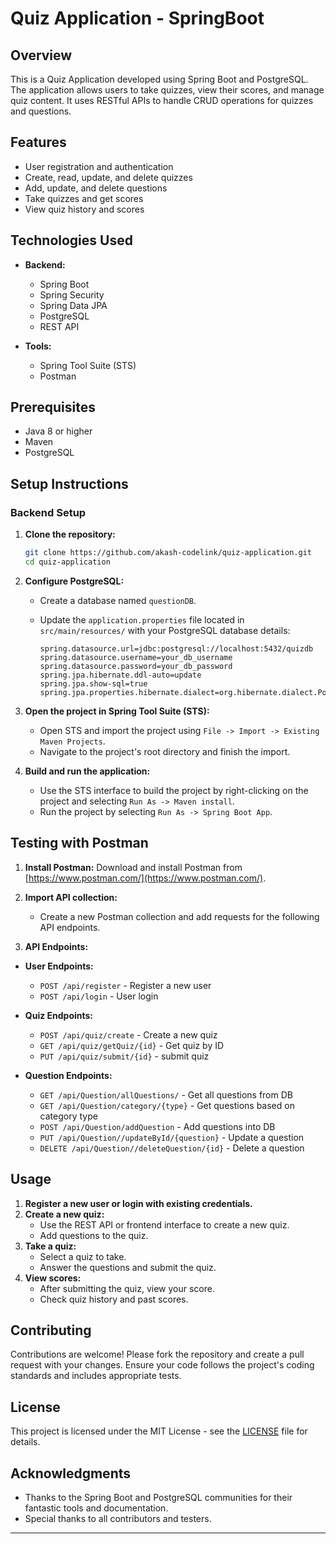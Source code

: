# Quiz Application - SpringBoot 

## Overview

This is a Quiz Application developed using Spring Boot and PostgreSQL. The application allows users to take quizzes, view their scores, and manage quiz content. It uses RESTful APIs to handle CRUD operations for quizzes and questions.

## Features

- User registration and authentication
- Create, read, update, and delete quizzes
- Add, update, and delete questions
- Take quizzes and get scores
- View quiz history and scores

## Technologies Used

- **Backend:**

  - Spring Boot
  - Spring Security
  - Spring Data JPA
  - PostgreSQL
  - REST API

- **Tools:**
  - Spring Tool Suite (STS)
  - Postman

## Prerequisites

- Java 8 or higher
- Maven
- PostgreSQL

## Setup Instructions

### Backend Setup

1. **Clone the repository:**

   ```bash
   git clone https://github.com/akash-codelink/quiz-application.git
   cd quiz-application
   ```

2. **Configure PostgreSQL:**

   - Create a database named `questionDB`.
   - Update the `application.properties` file located in `src/main/resources/` with your PostgreSQL database details:

     ```properties
     spring.datasource.url=jdbc:postgresql://localhost:5432/quizdb
     spring.datasource.username=your_db_username
     spring.datasource.password=your_db_password
     spring.jpa.hibernate.ddl-auto=update
     spring.jpa.show-sql=true
     spring.jpa.properties.hibernate.dialect=org.hibernate.dialect.PostgreSQLDialect

     ```

3. **Open the project in Spring Tool Suite (STS):**

   - Open STS and import the project using `File -> Import -> Existing Maven Projects`.
   - Navigate to the project's root directory and finish the import.

4. **Build and run the application:**
   - Use the STS interface to build the project by right-clicking on the project and selecting `Run As -> Maven install`.
   - Run the project by selecting `Run As -> Spring Boot App`.

## Testing with Postman

1. **Install Postman:** Download and install Postman from [https://www.postman.com/](https://www.postman.com/).

2. **Import API collection:**

   - Create a new Postman collection and add requests for the following API endpoints.

3. **API Endpoints:**

- **User Endpoints:**

  - `POST /api/register` - Register a new user
  - `POST /api/login` - User login

- **Quiz Endpoints:**

  - `POST /api/quiz/create` - Create a new quiz
  - `GET /api/quiz/getQuiz/{id}` - Get quiz by ID
  - `PUT /api/quiz/submit/{id}` - submit quiz

- **Question Endpoints:**
  - `GET /api/Question/allQuestions/` - Get all questions from DB
  - `GET /api/Question/category/{type}` - Get questions based on category type
  - `POST /api/Question/addQuestion` - Add questions into DB
  - `PUT /api/Question//updateById/{question}` - Update a question
  - `DELETE /api/Question//deleteQuestion/{id}` - Delete a question

## Usage

1. **Register a new user or login with existing credentials.**
2. **Create a new quiz:**
   - Use the REST API or frontend interface to create a new quiz.
   - Add questions to the quiz.
3. **Take a quiz:**
   - Select a quiz to take.
   - Answer the questions and submit the quiz.
4. **View scores:**
   - After submitting the quiz, view your score.
   - Check quiz history and past scores.

## Contributing

Contributions are welcome! Please fork the repository and create a pull request with your changes. Ensure your code follows the project's coding standards and includes appropriate tests.

## License

This project is licensed under the MIT License - see the [LICENSE](LICENSE) file for details.

## Acknowledgments

- Thanks to the Spring Boot and PostgreSQL communities for their fantastic tools and documentation.
- Special thanks to all contributors and testers.

---
